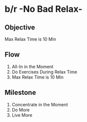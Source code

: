 # b/r -No Bad Relax-

## Objective

Max Relax Time is 10 Min

## Flow

1. All-In in the Moment
2. Do Exercises During Relax Time
3. Max Relax Time is 10 Min

## Milestone

1. Concentrate in the Moment
2. Do More
3. Live More
